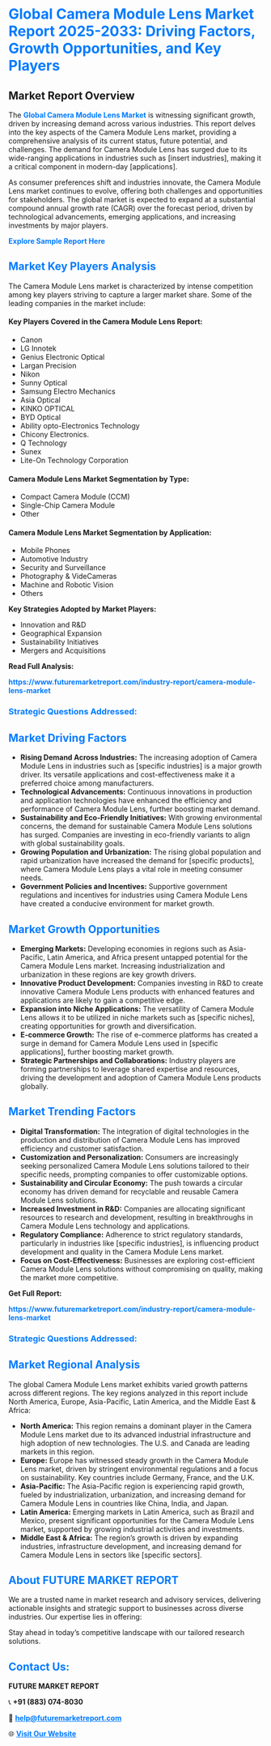 <h1 style="color: #007BFF;">Global Camera Module Lens Market Report 2025-2033: Driving Factors, Growth Opportunities, and Key Players</h1>

<section id="overview">
<h2>Market Report Overview</h2>
<p>The <a href="https://www.futuremarketreport.com/industry-report/camera-module-lens-market" style="color: #007BFF; text-decoration: none;"><strong>Global Camera Module Lens Market</strong></a> is witnessing significant growth, driven by increasing demand across various industries. This report delves into the key aspects of the Camera Module Lens market, providing a comprehensive analysis of its current status, future potential, and challenges. The demand for Camera Module Lens has surged due to its wide-ranging applications in industries such as [insert industries], making it a critical component in modern-day [applications].</p>
<p>As consumer preferences shift and industries innovate, the Camera Module Lens market continues to evolve, offering both challenges and opportunities for stakeholders. The global market is expected to expand at a substantial compound annual growth rate (CAGR) over the forecast period, driven by technological advancements, emerging applications, and increasing investments by major players.</p>
</section>

<section id="overview">
<p><a href="https://www.futuremarketreport.com/request-sample/reportId=116016" style="color: #007BFF; text-decoration: none;"><strong>Explore Sample Report Here</strong></a></p>
</section>

<section id="key-players">
<h2 style="color: #007BFF;">Market Key Players Analysis</h2>
<p>The Camera Module Lens market is characterized by intense competition among key players striving to capture a larger market share. Some of the leading companies in the market include:</p>
<h4>Key Players Covered in the Camera Module Lens Report:</h4>
<ul><li>Canon</li><li>LG Innotek</li><li>Genius Electronic Optical</li><li>Largan Precision</li><li>Nikon</li><li>Sunny Optical</li><li>Samsung Electro Mechanics</li><li>Asia Optical</li><li>KINKO OPTICAL</li><li>BYD Optical</li><li>Ability opto-Electronics Technology</li><li>Chicony Electronics.</li><li>Q Technology</li><li>Sunex</li><li>Lite-On Technology Corporation</li></ul>
<h4>Camera Module Lens Market Segmentation by Type:</h4>
<ul><li>Compact Camera Module (CCM)</li><li>Single-Chip Camera Module</li><li>Other</li></ul>

<h4>Camera Module Lens Market Segmentation by Application:</h4>
<ul><li>Mobile Phones</li><li>Automotive Industry</li><li>Security and Surveillance</li><li>Photography &amp; VideCameras</li><li>Machine and Robotic Vision</li><li>Others</li></ul>
<p><strong>Key Strategies Adopted by Market Players:</strong></p>
<ul>
<li>Innovation and R&D</li>
<li>Geographical Expansion</li>
<li>Sustainability Initiatives</li>
<li>Mergers and Acquisitions</li>
</ul>
</section>

<section>
<p><strong>Read Full Analysis: </strong></p><a href="https://www.futuremarketreport.com/industry-report/camera-module-lens-market" style="color: #007BFF; text-decoration: none;"><strong>https://www.futuremarketreport.com/industry-report/camera-module-lens-market</strong></a>
<h3 style="color: #007BFF;">Strategic Questions Addressed:</h3>
</section>

<section id="driving-factors">
<h2 style="color: #007BFF;">Market Driving Factors</h2>
<ul>
<li><strong>Rising Demand Across Industries:</strong> The increasing adoption of Camera Module Lens in industries such as [specific industries] is a major growth driver. Its versatile applications and cost-effectiveness make it a preferred choice among manufacturers.</li>
<li><strong>Technological Advancements:</strong> Continuous innovations in production and application technologies have enhanced the efficiency and performance of Camera Module Lens, further boosting market demand.</li>
<li><strong>Sustainability and Eco-Friendly Initiatives:</strong> With growing environmental concerns, the demand for sustainable Camera Module Lens solutions has surged. Companies are investing in eco-friendly variants to align with global sustainability goals.</li>
<li><strong>Growing Population and Urbanization:</strong> The rising global population and rapid urbanization have increased the demand for [specific products], where Camera Module Lens plays a vital role in meeting consumer needs.</li>
<li><strong>Government Policies and Incentives:</strong> Supportive government regulations and incentives for industries using Camera Module Lens have created a conducive environment for market growth.</li>
</ul>
</section>

<section id="growth-opportunities">
<h2 style="color: #007BFF;">Market Growth Opportunities</h2>
<ul>
<li><strong>Emerging Markets:</strong> Developing economies in regions such as Asia-Pacific, Latin America, and Africa present untapped potential for the Camera Module Lens market. Increasing industrialization and urbanization in these regions are key growth drivers.</li>
<li><strong>Innovative Product Development:</strong> Companies investing in R&D to create innovative Camera Module Lens products with enhanced features and applications are likely to gain a competitive edge.</li>
<li><strong>Expansion into Niche Applications:</strong> The versatility of Camera Module Lens allows it to be utilized in niche markets such as [specific niches], creating opportunities for growth and diversification.</li>
<li><strong>E-commerce Growth:</strong> The rise of e-commerce platforms has created a surge in demand for Camera Module Lens used in [specific applications], further boosting market growth.</li>
<li><strong>Strategic Partnerships and Collaborations:</strong> Industry players are forming partnerships to leverage shared expertise and resources, driving the development and adoption of Camera Module Lens products globally.</li>
</ul>
</section>

<section id="trending-factors">
<h2 style="color: #007BFF;">Market Trending Factors</h2>
<ul>
<li><strong>Digital Transformation:</strong> The integration of digital technologies in the production and distribution of Camera Module Lens has improved efficiency and customer satisfaction.</li>
<li><strong>Customization and Personalization:</strong> Consumers are increasingly seeking personalized Camera Module Lens solutions tailored to their specific needs, prompting companies to offer customizable options.</li>
<li><strong>Sustainability and Circular Economy:</strong> The push towards a circular economy has driven demand for recyclable and reusable Camera Module Lens solutions.</li>
<li><strong>Increased Investment in R&D:</strong> Companies are allocating significant resources to research and development, resulting in breakthroughs in Camera Module Lens technology and applications.</li>
<li><strong>Regulatory Compliance:</strong> Adherence to strict regulatory standards, particularly in industries like [specific industries], is influencing product development and quality in the Camera Module Lens market.</li>
<li><strong>Focus on Cost-Effectiveness:</strong> Businesses are exploring cost-efficient Camera Module Lens solutions without compromising on quality, making the market more competitive.</li>
</ul>
</section>

<section>
<p><strong>Get Full Report: </strong></p><a href="https://www.futuremarketreport.com/industry-report/camera-module-lens-market" style="color: #007BFF; text-decoration: none;"><strong>https://www.futuremarketreport.com/industry-report/camera-module-lens-market</strong></a>
<h3 style="color: #007BFF;">Strategic Questions Addressed:</h3>
</section>


<section id="regional-analysis">
<h2 style="color: #007BFF;">Market Regional Analysis</h2>
<p>The global Camera Module Lens market exhibits varied growth patterns across different regions. The key regions analyzed in this report include North America, Europe, Asia-Pacific, Latin America, and the Middle East & Africa:</p>
<ul>
<li><strong>North America:</strong> This region remains a dominant player in the Camera Module Lens market due to its advanced industrial infrastructure and high adoption of new technologies. The U.S. and Canada are leading markets in this region.</li>
<li><strong>Europe:</strong> Europe has witnessed steady growth in the Camera Module Lens market, driven by stringent environmental regulations and a focus on sustainability. Key countries include Germany, France, and the U.K.</li>
<li><strong>Asia-Pacific:</strong> The Asia-Pacific region is experiencing rapid growth, fueled by industrialization, urbanization, and increasing demand for Camera Module Lens in countries like China, India, and Japan.</li>
<li><strong>Latin America:</strong> Emerging markets in Latin America, such as Brazil and Mexico, present significant opportunities for the Camera Module Lens market, supported by growing industrial activities and investments.</li>
<li><strong>Middle East & Africa:</strong> The region’s growth is driven by expanding industries, infrastructure development, and increasing demand for Camera Module Lens in sectors like [specific sectors].</li>
</ul>
</section>

<footer>
<h2 style="color: #007BFF;">About FUTURE MARKET REPORT</h2>
<p>We are a trusted name in market research and advisory services, delivering actionable insights and strategic support to businesses across diverse industries. Our expertise lies in offering:</p>

<p>Stay ahead in today’s competitive landscape with our tailored research solutions.</p>

<h2 style="color: #007BFF;">Contact Us:</h2>
<p><strong>FUTURE MARKET REPORT</strong></p>
<p>📞 <strong>+91 (883) 074-8030</strong></p>
<p>📧 <strong><a href="mailto:help@futuremarketreport.com" style="color: #007BFF;">help@futuremarketreport.com</a></strong></p>
<p>🌐 <strong><a href="https://www.futuremarketreport.com/" style="color: #007BFF;">Visit Our Website</a></strong></p>
</footer>